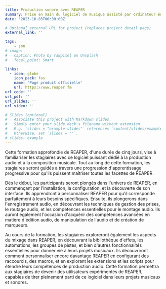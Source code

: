 ```yaml
---
title: Production sonore avec REAPER
summary: Prise en main du logiciel de musique assisté par ordinateur édité par Cockos
date: '2023-10-03T00:00:00Z'

# Optional external URL for project (replaces project detail page).
external_link: ''

tags:
    - son
# image:
#   caption: Photo by rawpixel on Unsplash
#   focal_point: Smart

links:
  - icon: globe
    icon_pack: fas
    name: 'Page produit officielle'
    url: https://www.reaper.fm
url_code: ''
url_pdf: ''
url_slides: ''
url_video: ''

# Slides (optional).
#   Associate this project with Markdown slides.
#   Simply enter your slide deck's filename without extension.
#   E.g. `slides = "example-slides"` references `content/slides/example-slides.md`.
#   Otherwise, set `slides = ""`.
# slides: example
---
```


Cette formation approfondie de REAPER, d'une durée de cinq jours, vise à familiariser les stagiaires avec ce logiciel puissant dédié à la production audio et à la composition musicale. Tout au long de cette formation, les stagiaires seront guidés à travers une progression d'apprentissage progressive pour qu'ils puissent maîtriser toutes les facettes de REAPER.

Dès le début, les participants seront plongés dans l'univers de REAPER, en commençant par l'installation, la configuration, et la découverte de son interface. Ils apprendront à personnaliser REAPER pour qu'il corresponde parfaitement à leurs besoins spécifiques. Ensuite, ils plongerons dans l'enregistrement audio, en découvrant les techniques de gestion des prises, le routage audio, et les compétences essentielles pour le montage audio. Ils auront également l'occasion d'acquérir des compétences avancées en matière d'édition audio, de manipulation de l'audio et de création de marqueurs.

Au cours de la formation, les stagiaires exploreront également les aspects du mixage dans REAPER, en découvrant la bibliothèque d'effets, les automations, les groupes de pistes, et bien d'autres fonctionnalités essentielles pour donner vie à leurs projets musicaux. Ils découvriront comment personnaliser encore davantage REAPER en configurant des raccourcis, des macros, et en explorant les extensions et les scripts pour étendre leurs compétences de production audio. Cette formation permettra aux stagiaires de devenir des utilisateurs expérimentés de REAPER, capables de tirer pleinement parti de ce logiciel dans leurs projets musicaux et sonores.